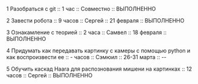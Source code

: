 1 Разобраться с git :: 1 час :: Совместно :: ВЫПОЛНЕННО

2 Завести робота :: 9 часов :: Сергей :: 21 февраля :: ВЫПОЛНЕННО 

3 Ознакамление с теорией :: 2 часа :: Самвел :: 18 февраля :: ВЫПОЛНЕННО

4 Придумать как передавать картинку с камеры с помощью python и как воспроизвести ее :: - часов :: Сэмюил :: 26-31 марта :: --

5 Обучить каскад Haara для распознования мишени на картинках :: 12 часов :: Сергей :: ВЫПОЛНЕННО 

